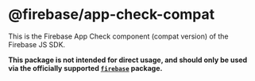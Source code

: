 # @firebase/app-check-compat

This is the Firebase App Check component (compat version) of the Firebase JS SDK.

**This package is not intended for direct usage, and should only be used via the officially supported [`firebase`](https://www.npmjs.com/package/firebase) package.**
